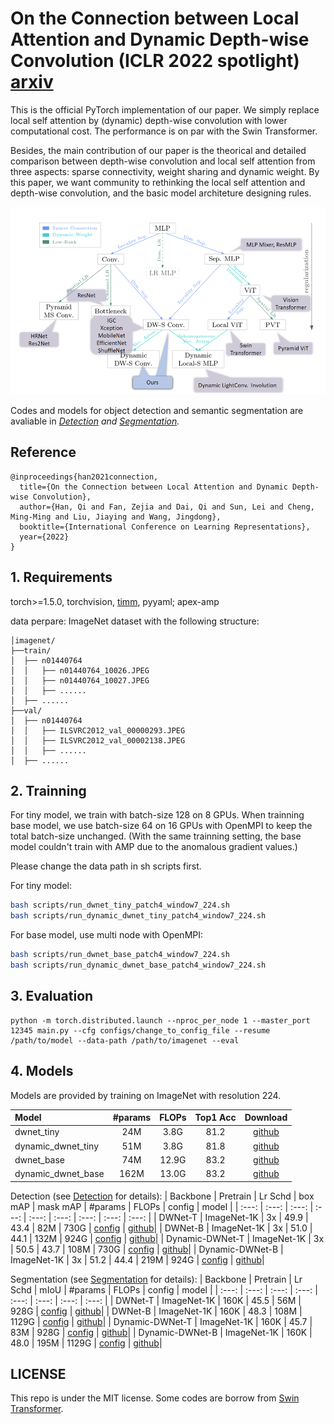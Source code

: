 # On the Connection between Local Attention and Dynamic Depth-wise Convolution  (ICLR 2022 spotlight) [arxiv](https://arxiv.org/abs/2106.04263)

This is the official PyTorch implementation of our paper. We simply replace local self attention by (dynamic) depth-wise convolution with lower computational cost. The performance is on par with the Swin Transformer.

Besides, the main contribution of our paper is the theorical and detailed comparison between depth-wise convolution and local self attention from three aspects: sparse connectivity, weight sharing and dynamic weight. By this paper, we want community to rethinking the local self attention and depth-wise convolution, and the basic model architeture designing rules.

<p align="center">
  <img width="600" height="300" src="figures/relation.png">
</p>

Codes and models for object detection and semantic segmentation are avaliable in *[Detection](https://github.com/Atten4Vis/DemystifyLocalViT/tree/master/downstreams/detection) and [Segmentation](https://github.com/Atten4Vis/DemystifyLocalViT/tree/master/downstreams/segmentation).*


## Reference
```
@inproceedings{han2021connection,
  title={On the Connection between Local Attention and Dynamic Depth-wise Convolution},
  author={Han, Qi and Fan, Zejia and Dai, Qi and Sun, Lei and Cheng, Ming-Ming and Liu, Jiaying and Wang, Jingdong},
  booktitle={International Conference on Learning Representations},
  year={2022}
}
```
## 1. Requirements
torch>=1.5.0, torchvision, [timm](https://github.com/rwightman/pytorch-image-models), pyyaml; apex-amp

data perpare: ImageNet dataset with the following structure:
```
│imagenet/
├──train/
│  ├── n01440764
│  │   ├── n01440764_10026.JPEG
│  │   ├── n01440764_10027.JPEG
│  │   ├── ......
│  ├── ......
├──val/
│  ├── n01440764
│  │   ├── ILSVRC2012_val_00000293.JPEG
│  │   ├── ILSVRC2012_val_00002138.JPEG
│  │   ├── ......
│  ├── ......
```

## 2. Trainning
For tiny model, we train with batch-size 128 on 8 GPUs. When trainning base model, we use batch-size 64 on 16 GPUs with OpenMPI to keep the total batch-size unchanged. (With the same trainning setting, the base model couldn't train with AMP due to the anomalous gradient values.)

Please change the data path in sh scripts first.

For tiny model:
```bash
bash scripts/run_dwnet_tiny_patch4_window7_224.sh 
bash scripts/run_dynamic_dwnet_tiny_patch4_window7_224.sh
```
For base model, use multi node with OpenMPI:
```bash
bash scripts/run_dwnet_base_patch4_window7_224.sh 
bash scripts/run_dynamic_dwnet_base_patch4_window7_224.sh
```

## 3. Evaluation
```
python -m torch.distributed.launch --nproc_per_node 1 --master_port 12345 main.py --cfg configs/change_to_config_file --resume /path/to/model --data-path /path/to/imagenet --eval
```

## 4. Models
Models are provided by training on ImageNet with resolution 224.

| Model |  #params | FLOPs | Top1 Acc| Download | 
| :---     |   :---:    |  :---: |  :---:  |  :---:  |
dwnet_tiny | 24M   | 3.8G  |  81.2   |  [github](https://github.com/Atten4Vis/DemystifyLocalViT/releases/download/prerelease/dwnet_tiny_224.pth) |
dynamic_dwnet_tiny | 51M   | 3.8G  |  81.8   |  [github](https://github.com/Atten4Vis/DemystifyLocalViT/releases/download/prerelease/dynamic_dwnet_tiny_224.pth) |
dwnet_base | 74M   | 12.9G  |  83.2   |  [github](https://github.com/Atten4Vis/DemystifyLocalViT/releases/download/prerelease/dwnet_base_224.pth) |
dynamic_dwnet_base | 162M   | 13.0G  |  83.2   |  [github](https://github.com/Atten4Vis/DemystifyLocalViT/releases/download/prerelease/dynamic_dwnet_base_224.pth) |


Detection (see [Detection](https://github.com/Atten4Vis/DemystifyLocalViT/tree/master/downstreams/detection) for details): 
| Backbone | Pretrain | Lr Schd | box mAP | mask mAP | #params | FLOPs | config | model |
| :---: | :---: | :---: | :---: | :---: | :---: | :---: | :---: | :---: |
| DWNet-T | ImageNet-1K | 3x | 49.9 | 43.4 | 82M | 730G | [config](downstreams/detection/configs/dwnet/cascade_mask_rcnn_dwnet_tiny_patch4_window7_mstrain_480-800_giou_4conv1f_adamw_3x_coco.py) | [github](https://github.com/Atten4Vis/DemystifyLocalViT/releases/download/prerelease/cascade_mask_rcnn_dwnet_tiny.pth)|
| DWNet-B | ImageNet-1K | 3x | 51.0 | 44.1 | 132M | 924G | [config](downstreams/detection/configs/dwnet/cascade_mask_rcnn_dwnet_base_patch4_window7_mstrain_480-800_giou_4conv1f_adamw_3x_coco.py) | [github](https://github.com/Atten4Vis/DemystifyLocalViT/releases/download/prerelease/cascade_mask_rcnn_dwnet_base.pth)|
| Dynamic-DWNet-T | ImageNet-1K | 3x | 50.5 | 43.7 | 108M | 730G | [config](downstreams/detection/configs/dwnet/cascade_mask_rcnn_dynamic_dwnet_tiny_patch4_window7_mstrain_480-800_giou_4conv1f_adamw_3x_coco.py) | [github](https://github.com/Atten4Vis/DemystifyLocalViT/releases/download/prerelease/cascade_mask_rcnn_dynamic_dwnet_tiny.pth)|
| Dynamic-DWNet-B | ImageNet-1K | 3x | 51.2 | 44.4 | 219M | 924G | [config](downstreams/detection/configs/dwnet/cascade_mask_rcnn_dynamic_dwnet_base_patch4_window7_mstrain_480-800_giou_4conv1f_adamw_3x_coco.py) | [github](https://github.com/Atten4Vis/DemystifyLocalViT/releases/download/prerelease/cascade_mask_rcnn_dynamic_dwnet_base.pth)|

Segmentation (see [Segmentation](https://github.com/Atten4Vis/DemystifyLocalViT/tree/master/downstreams/segmentation) for details):
| Backbone | Pretrain | Lr Schd | mIoU | #params | FLOPs | config | model |
| :---: | :---: | :---: | :---: | :---: | :---: | :---: | :---: |
| DWNet-T | ImageNet-1K | 160K | 45.5 | 56M | 928G | [config](downstreams/segmentation/configs/dwnet/upernet_dwnet_tiny_patch4_window7_512x512_160k_ade20k.py) | [github](https://github.com/Atten4Vis/DemystifyLocalViT/releases/download/prerelease/upernet_dwnet_tiny.pth)|
| DWNet-B | ImageNet-1K | 160K | 48.3 | 108M | 1129G | [config](downstreams/segmentation/configs/dwnet/upernet_dwnet_base_patch4_window7_512x512_160k_ade20k.py) | [github](https://github.com/Atten4Vis/DemystifyLocalViT/releases/download/prerelease/upernet_dwnet_base.pth)|
| Dynamic-DWNet-T | ImageNet-1K | 160K | 45.7 | 83M | 928G | [config](downstreams/segmentation/configs/dwnet/upernet_dynamic_dwnet_tiny_patch4_window7_512x512_160k_ade20k.py) | [github](https://github.com/Atten4Vis/DemystifyLocalViT/releases/download/prerelease/upernet_dynamic_dwnet_tiny.pth)|
| Dynamic-DWNet-B | ImageNet-1K | 160K | 48.0 | 195M | 1129G | [config](downstreams/segmentation/configs/dwnet/upernet_dynamic_dwnet_base_patch4_window7_512x512_160k_ade20k.py) | [github](https://github.com/Atten4Vis/DemystifyLocalViT/releases/download/prerelease/upernet_dynamic_dwnet_base.pth)|

## LICENSE
This repo is under the MIT license. Some codes are borrow from [Swin Transformer](https://github.com/microsoft/Swin-Transformer).
